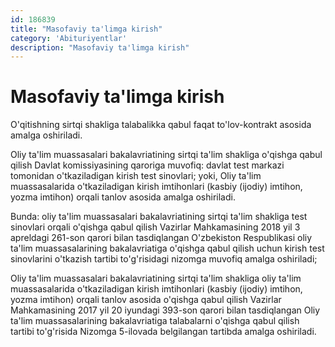 ```yaml
---
id: 186839
title: "Masofaviy ta'limga kirish"
category: 'Abituriyentlar'
description: "Masofaviy ta'limga kirish"
---
```


# Masofaviy ta'limga kirish

O'qitishning sirtqi shakliga talabalikka qabul faqat to'lov-kontrakt asosida amalga oshiriladi.

Oliy ta'lim muassasalari bakalavriatining sirtqi ta'lim shakliga o'qishga qabul qilish Davlat komissiyasining qaroriga muvofiq: davlat test markazi tomonidan o'tkaziladigan kirish test sinovlari; yoki, Oliy ta'lim muassasalarida o'tkaziladigan kirish imtihonlari (kasbiy (ijodiy) imtihon, yozma imtihon) orqali tanlov asosida amalga oshiriladi.

Bunda: oliy ta'lim muassasalari bakalavriatining sirtqi ta'lim shakliga test sinovlari orqali o'qishga qabul qilish Vazirlar Mahkamasining 2018 yil 3 apreldagi 261-son qarori bilan tasdiqlangan O'zbekiston Respublikasi oliy ta'lim muassasalarining bakalavriatiga o'qishga qabul qilish uchun kirish test sinovlarini o'tkazish tartibi to'g'risidagi nizomga muvofiq amalga oshiriladi;

Oliy ta'lim muassasalari bakalavriatining sirtqi ta'lim shakliga oliy ta'lim muassasalarida o'tkaziladigan kirish imtihonlari (kasbiy (ijodiy) imtihon, yozma imtihon) orqali tanlov asosida o'qishga qabul qilish Vazirlar Mahkamasining 2017 yil 20 iyundagi 393-son qarori bilan tasdiqlangan Oliy ta'lim muassasalarining bakalavriatiga talabalarni o'qishga qabul qilish tartibi to'g'risida Nizomga 5-ilovada belgilangan tartibda amalga oshiriladi.
